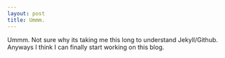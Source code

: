 ```yaml
---
layout: post
title: Ummm.
---
```


Ummm. Not sure why its taking me this long to understand Jekyll/Github. Anyways I think I can finally start working on this blog. 
